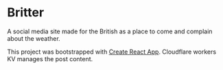 # Britter

A social media site made for the British as a place to come and complain about the weather.

This project was bootstrapped with [Create React App](https://github.com/facebook/create-react-app). Cloudflare workers KV manages the post content.

